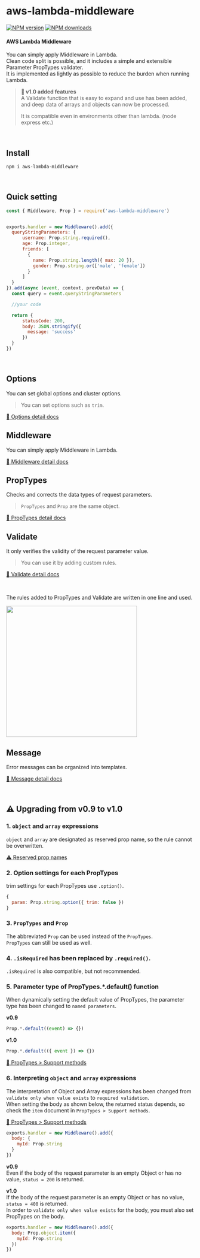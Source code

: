 # aws-lambda-middleware

[![NPM version](https://img.shields.io/npm/v/aws-lambda-middleware.svg)](https://www.npmjs.com/package/aws-lambda-middleware)
[![NPM downloads](https://img.shields.io/npm/dm/aws-lambda-middleware.svg)](https://www.npmjs.com/package/aws-lambda-middleware)

#### AWS Lambda Middleware  
You can simply apply Middleware in Lambda.       
Clean code split is possible, and it includes a simple and extensible Parameter PropTypes validater.  
It is implemented as lightly as possible to reduce the burden when running Lambda.   

> **🚀 v1.0 added features**   
> A Validate function that is easy to expand and use has been added, and deep data of arrays and objects can now be processed.   
> 
> It is compatible even in environments other than lambda. (node express etc.)    

&nbsp;

## Install

```bash
npm i aws-lambda-middleware
```
&nbsp;

## Quick setting
```js
const { Middleware, Prop } = require('aws-lambda-middleware')


exports.handler = new Middleware().add({
  queryStringParameters: {
      username: Prop.string.required(),
      age: Prop.integer,
      friends: [
        {
          name: Prop.string.length({ max: 20 }),
          gender: Prop.string.or(['male', 'female'])
        }
      ]
  }
}).add(async (event, context, prevData) => {
  const query = event.queryStringParameters

  //your code

  return {
      statusCode: 200,
      body: JSON.stringify({
        message: 'success'
      })
  }
})
```

&nbsp;

## Options
You can set global options and cluster options.  
> You can set options such as `trim`.   

[📖 Options detail docs](docs/OPTIONS.md)

## Middleware
You can simply apply Middleware in Lambda.   

[📖 Middleware detail docs](docs/MIDDLEWEAR.md)

## PropTypes
Checks and corrects the data types of request parameters.    
> `PropTypes` and `Prop` are the same object.   

[📖 PropTypes detail docs](docs/PROP_TYPES.md)

## Validate
It only verifies the validity of the request parameter value.   
> You can use it by adding custom rules.   

[📖 Validate detail docs](docs/VALIDATE.md)

&nbsp;

The rules added to PropTypes and Validate are written in one line and used.

<img src="https://github.com/blaxk/aws-lambda-middleware/assets/16889775/519de528-3cf3-4c70-9695-c9c1f72e81ee" width="350">

## Message
Error messages can be organized into templates.   

[📖 Message detail docs](docs/MESSAGE.md)

&nbsp;
&nbsp;

## ⚠️ Upgrading from v0.9 to v1.0

### 1. `object` and `array` expressions
`object` and `array` are designated as reserved prop name, so the rule cannot be overwritten.     

[⚠️ Reserved prop names](docs/RESERVED_PROPS.md)

### 2. Option settings for each PropTypes
trim settings for each PropTypes use `.option()`.   
```js
{
  param: Prop.string.option({ trim: false })
}
```

### 3. `PropTypes` and `Prop`
The abbreviated `Prop` can be used instead of the `PropTypes`.     
`PropTypes` can still be used as well.   

### 4. `.isRequired` has been replaced by `.required()`.   
`.isRequired` is also compatible, but not recommended.    

### 5. Parameter type of PropTypes.*.default() function
When dynamically setting the default value of PropTypes, the parameter type has been changed to `named parameters`.   

**v0.9**   
```js
Prop.*.default((event) => {})
```

**v1.0**   
```js
Prop.*.default(({ event }) => {})
```

[📖 PropTypes > Support methods](docs/PROP_TYPES.md?tab=readme-ov-file#support-methods)


### 6. Interpreting `object` and `array` expressions
The interpretation of Object and Array expressions has been changed from `validate only when value exists` to `required validation`.   
When setting the body as shown below, the returned status depends, so check the `item` document in `PropTypes > Support methods`.   

[📖 PropTypes > Support methods](docs/PROP_TYPES.md?tab=readme-ov-file#support-methods)

```js
exports.handler = new Middleware().add({
  body: {
    myId: Prop.string
  }
})
```

**v0.9**   
Even if the body of the request parameter is an empty Object or has no value, `status = 200` is returned.   

**v1.0**   
If the body of the request parameter is an empty Object or has no value, `status = 400` is returned.   
In order to `validate only when value exists` for the body, you must also set PropTypes on the body.

```js
exports.handler = new Middleware().add({
  body: Prop.object.item({
    myId: Prop.string
  })
})
```

